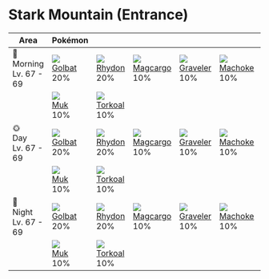 # Stark Mountain (Entrance)

Area                        | Pokémon                     | &nbsp;                       | &nbsp;                        | &nbsp;                        | &nbsp;                       | &nbsp;
---                         | ---                         | ---                          | ---                           | ---                           | ---                          | ---
🌅<br>Morning<br>Lv. 67 - 69 | ![][042]<br>[Golbat]<br>20% | ![][112]<br>[Rhydon]<br>20%  | ![][219]<br>[Magcargo]<br>10% | ![][075]<br>[Graveler]<br>10% | ![][067]<br>[Machoke]<br>10% | ![][110]<br>[Weezing]<br>10%
&nbsp;                      | ![][089]<br>[Muk]<br>10%    | ![][324]<br>[Torkoal]<br>10% | &nbsp;                        | &nbsp;                        | &nbsp;                       | &nbsp;
🌞<br>Day<br>Lv. 67 - 69     | ![][042]<br>[Golbat]<br>20% | ![][112]<br>[Rhydon]<br>20%  | ![][219]<br>[Magcargo]<br>10% | ![][075]<br>[Graveler]<br>10% | ![][067]<br>[Machoke]<br>10% | ![][110]<br>[Weezing]<br>10%
&nbsp;                      | ![][089]<br>[Muk]<br>10%    | ![][324]<br>[Torkoal]<br>10% | &nbsp;                        | &nbsp;                        | &nbsp;                       | &nbsp;
🌙<br>Night<br>Lv. 67 - 69   | ![][042]<br>[Golbat]<br>20% | ![][112]<br>[Rhydon]<br>20%  | ![][219]<br>[Magcargo]<br>10% | ![][075]<br>[Graveler]<br>10% | ![][067]<br>[Machoke]<br>10% | ![][110]<br>[Weezing]<br>10%
&nbsp;                      | ![][089]<br>[Muk]<br>10%    | ![][324]<br>[Torkoal]<br>10% | &nbsp;                        | &nbsp;                        | &nbsp;                       | &nbsp;

[Golbat]: ../../pokemons/042/
[Machoke]: ../../pokemons/067/
[Graveler]: ../../pokemons/075/
[Muk]: ../../pokemons/089/
[Weezing]: ../../pokemons/110/
[Rhydon]: ../../pokemons/112/
[Magcargo]: ../../pokemons/219/
[Torkoal]: ../../pokemons/324/
[042]: ../img/pokemon/042.png
[067]: ../img/pokemon/067.png
[075]: ../img/pokemon/075.png
[089]: ../img/pokemon/089.png
[110]: ../img/pokemon/110.png
[112]: ../img/pokemon/112.png
[219]: ../img/pokemon/219.png
[324]: ../img/pokemon/324.png
